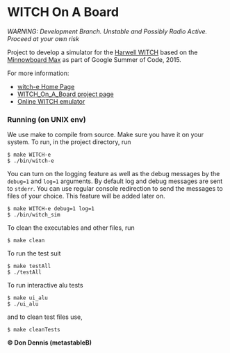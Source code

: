

# WITCH On A Board

*WARNING: Development Branch. Unstable and Possibly Radio Active. Proceed at your own risk*

Project to develop a simulator for the [Harwell WITCH](http://en.wikipedia.org/wiki/Harwell_computer) based on the [Minnowboard Max](http://www.minnowboard.org/meet-minnowboard-max/)  as part of Google Summer of Code, 2015.

For more information:

* [witch-e Home Page](http://witch-e.org/Main_Page)
* [WITCH\_On\_A\_Board project page](http://witch-e.org/Witch_On_A_Board)
* [Online WITCH emulator](http://emulator.witch-e.org/)

### Running  (on UNIX env)
We use make to compile from source. Make sure you have it on your system. To run, in the project directory, run

    $ make WITCH-e
    $ ./bin/witch-e

You can turn on the logging feature as well as the debug messages by the `debug=1` and `log=1` arguments. By default log and debug messages are sent to `stderr`. You can use regular console redirection to send the messages to files of your choice. This feature will be added later on.

    $ make WITCH-e debug=1 log=1
    $ ./bin/witch_sim

To clean the executables and other files, run

    $ make clean

To run the test suit

    $ make testAll
    $ ./testAll

To run interactive alu tests

    $ make ui_alu
    $ ./ui_alu

and to clean test files use,

    $ make cleanTests

**&copy; Don Dennis (metastableB)**
